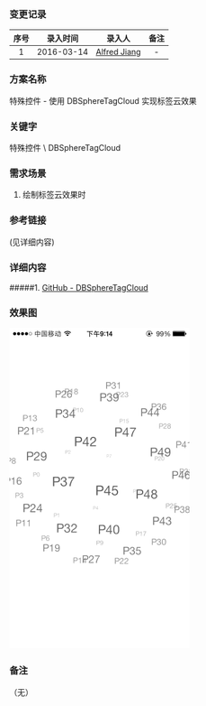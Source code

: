 ### 变更记录

| 序号 | 录入时间 | 录入人 | 备注 |
|:--------:|:--------:|:--------:|:--------:|
| 1 | 2016-03-14 | [Alfred Jiang](https://github.com/viktyz) | - |

### 方案名称

特殊控件 - 使用 DBSphereTagCloud 实现标签云效果

### 关键字

特殊控件 \ DBSphereTagCloud

### 需求场景

1. 绘制标签云效果时

### 参考链接
(见详细内容)

### 详细内容

#####1. [GitHub - DBSphereTagCloud](https://github.com/dongxinb/DBSphereTagCloud)

### 效果图
![Image](Images/Image_00155_00001.gif)

### 备注
（无）
